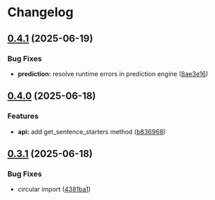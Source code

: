 # Changelog

## [0.4.1](https://github.com/code0nwheels/Predictpy/compare/v0.4.0...v0.4.1) (2025-06-19)


### Bug Fixes

* **prediction:** resolve runtime errors in prediction engine ([8ae3e16](https://github.com/code0nwheels/Predictpy/commit/8ae3e16284209a205388405fbce460e5404a1e79))

## [0.4.0](https://github.com/code0nwheels/Predictpy/compare/v0.3.1...v0.4.0) (2025-06-18)


### Features

* **api:** add get_sentence_starters method ([b836968](https://github.com/code0nwheels/Predictpy/commit/b836968e1a31ec7ea7233eb6ce9ad0d377611e40))

## [0.3.1](https://github.com/code0nwheels/Predictpy/compare/v0.3.0...v0.3.1) (2025-06-18)


### Bug Fixes

* circular import ([4381ba1](https://github.com/code0nwheels/Predictpy/commit/4381ba1637a4d345465ff87e2d73f2a5ba4be110))
